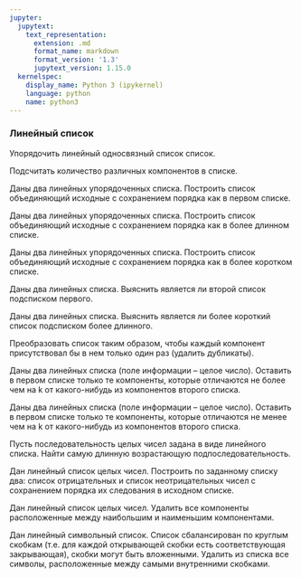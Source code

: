 ```yaml
---
jupyter:
  jupytext:
    text_representation:
      extension: .md
      format_name: markdown
      format_version: '1.3'
      jupytext_version: 1.15.0
  kernelspec:
    display_name: Python 3 (ipykernel)
    language: python
    name: python3
---
```


### Линейный список


Упорядочить линейный односвязный список список.


Подсчитать количество различных компонентов в списке.


Даны два линейных упорядоченных списка.
Построить список объединяющий исходные с сохранением порядка как в первом списке.


Даны два линейных упорядоченных списка.
Построить список объединяющий исходные с сохранением порядка как в более длинном списке.


Даны два линейных упорядоченных списка.
Построить список объединяющий исходные с сохранением порядка как в более коротком списке.


Даны два линейных списка.
Выяснить является ли второй список подсписком первого.


Даны два линейных списка.
Выяснить является ли более короткий список подсписком более длинного.


Преобразовать список таким образом, чтобы каждый компонент присутствовал
бы в нем только один раз (удалить дубликаты).


Даны два линейных списка (поле информации – целое число).
Оставить в первом списке только те компоненты, которые отличаются не более чем
на k от какого-нибудь из компонентов второго списка.


Даны два линейных списка (поле информации – целое число).
Оставить в первом списке только те компоненты, которые отличаются не менее чем
на k от какого-нибудь из компонентов второго списка.


Пусть последовательность целых чисел задана в виде линейного списка.
Найти самую длинную возрастающую подпоследовательность.


Дан линейный список целых чисел.
Построить по заданному списку два:
список отрицательных и список неотрицательных чисел с сохранением порядка
их следования в исходном списке.


Дан линейный список целых чисел.
Удалить все компоненты расположенные между наибольшим и наименьшим компонентами.


Дан линейный символьный список.
Список сбалансирован по круглым скобкам
(т.е. для каждой открывающей скобки есть соответствующая закрывающая),
скобки могут быть вложенными.
Удалить из списка все символы, расположенные между самыми внутренними скобками.
